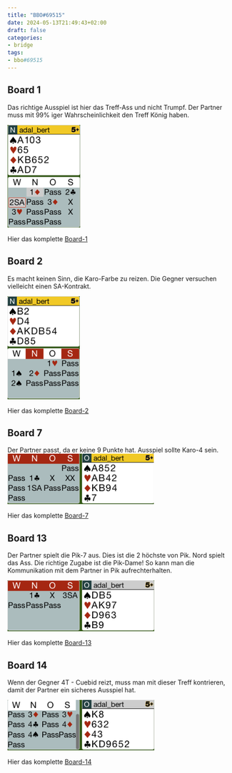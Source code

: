 ```yaml
---
title: "BBO#69515"
date: 2024-05-13T21:49:43+02:00
draft: false
categories:
- bridge
tags:
- bbo#69515
---
```


## Board 1

Das richtige Ausspiel ist hier das Treff-Ass und nicht Trumpf.
Der Partner muss mit 99% iger Wahrscheinlichkeit den Treff König haben.

![b1-bidding](images/board1_bidding.png)

Hier das komplette [Board-1](images/board1.png)

## Board 2

Es macht keinen Sinn, die Karo-Farbe zu reizen. Die Gegner versuchen
vielleicht einen SA-Kontrakt.

![b2-bidding](images/board2_bidding.png)

Hier das komplette [Board-2](images/board2.png)

## Board 7

Der Partner passt, da er keine 9 Punkte hat. Ausspiel sollte Karo-4 sein.
![b7-bidding](images/board7_bidding.png)

Hier das komplette [Board-7](images/board7.png)

## Board 13

Der Partner spielt die Pik-7 aus. Dies ist die 2 höchste von Pik.
Nord spielt das Ass. Die richtige Zugabe ist die Pik-Dame!
So kann man die Kommunikation mit dem Partner in Pik aufrechterhalten.

![b13-bidding](images/board13_bidding.png)

Hier das komplette [Board-13](images/board13.png)

## Board 14

Wenn der Gegner 4T - Cuebid reizt, muss man mit dieser Treff kontrieren,
damit der Partner ein sicheres Ausspiel hat.

![b14-bidding](images/board14_bidding.png)

Hier das komplette [Board-14](images/board14.png)
